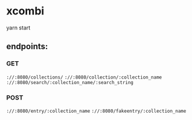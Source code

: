 # xcombi

yarn start

## endpoints:

### GET

```://:8080/collections/```
```://:8080/collection/:collection_name```
```://:8080/search/:collection_name/:search_string```


### POST
```://:8080/entry/:collection_name```
```://:8080/fakeentry/:collection_name```